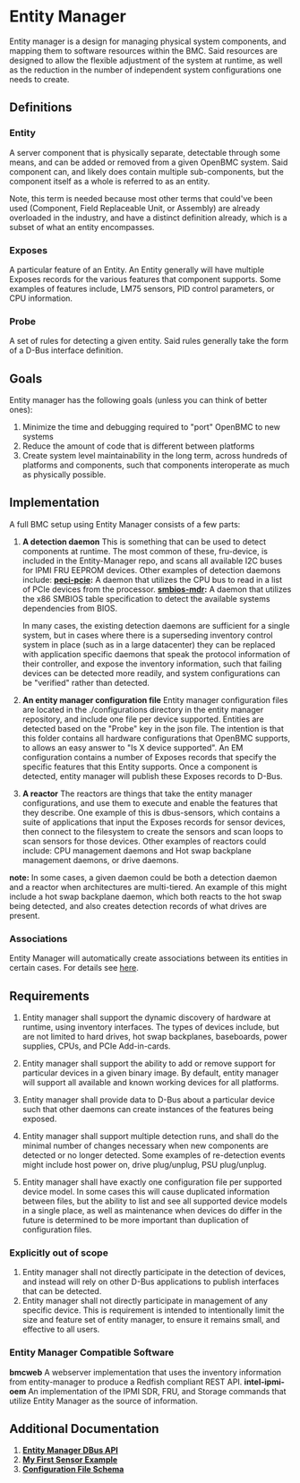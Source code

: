 # Entity Manager

Entity manager is a design for managing physical system components, and mapping
them to software resources within the BMC. Said resources are designed to allow
the flexible adjustment of the system at runtime, as well as the reduction in
the number of independent system configurations one needs to create.

## Definitions

### Entity

A server component that is physically separate, detectable through some means,
and can be added or removed from a given OpenBMC system. Said component can, and
likely does contain multiple sub-components, but the component itself as a whole
is referred to as an entity.

Note, this term is needed because most other terms that could've been used
(Component, Field Replaceable Unit, or Assembly) are already overloaded in the
industry, and have a distinct definition already, which is a subset of what an
entity encompasses.

### Exposes

A particular feature of an Entity. An Entity generally will have multiple
Exposes records for the various features that component supports. Some examples
of features include, LM75 sensors, PID control parameters, or CPU information.

### Probe

A set of rules for detecting a given entity. Said rules generally take the form
of a D-Bus interface definition.

## Goals

Entity manager has the following goals (unless you can think of better ones):

1. Minimize the time and debugging required to "port" OpenBMC to new systems
2. Reduce the amount of code that is different between platforms
3. Create system level maintainability in the long term, across hundreds of
   platforms and components, such that components interoperate as much as
   physically possible.

## Implementation

A full BMC setup using Entity Manager consists of a few parts:

1. **A detection daemon** This is something that can be used to detect
   components at runtime. The most common of these, fru-device, is included in
   the Entity-Manager repo, and scans all available I2C buses for IPMI FRU
   EEPROM devices. Other examples of detection daemons include:
   **[peci-pcie](https://github.com/openbmc/peci-pcie):** A daemon that utilizes
   the CPU bus to read in a list of PCIe devices from the processor.
   **[smbios-mdr](https://github.com/openbmc/smbios-mdr):** A daemon that
   utilizes the x86 SMBIOS table specification to detect the available systems
   dependencies from BIOS.

   In many cases, the existing detection daemons are sufficient for a single
   system, but in cases where there is a superseding inventory control system in
   place (such as in a large datacenter) they can be replaced with application
   specific daemons that speak the protocol information of their controller, and
   expose the inventory information, such that failing devices can be detected
   more readily, and system configurations can be "verified" rather than
   detected.

2. **An entity manager configuration file** Entity manager configuration files
   are located in the ./configurations directory in the entity manager
   repository, and include one file per device supported. Entities are detected
   based on the "Probe" key in the json file. The intention is that this folder
   contains all hardware configurations that OpenBMC supports, to allows an easy
   answer to "Is X device supported". An EM configuration contains a number of
   Exposes records that specify the specific features that this Entity supports.
   Once a component is detected, entity manager will publish these Exposes
   records to D-Bus.

3. **A reactor** The reactors are things that take the entity manager
   configurations, and use them to execute and enable the features that they
   describe. One example of this is dbus-sensors, which contains a suite of
   applications that input the Exposes records for sensor devices, then connect
   to the filesystem to create the sensors and scan loops to scan sensors for
   those devices. Other examples of reactors could include: CPU management
   daemons and Hot swap backplane management daemons, or drive daemons.

**note:** In some cases, a given daemon could be both a detection daemon and a
reactor when architectures are multi-tiered. An example of this might include a
hot swap backplane daemon, which both reacts to the hot swap being detected, and
also creates detection records of what drives are present.

### Associations

Entity Manager will automatically create associations between its entities in
certain cases. For details see [here](docs/associations.md).

## Requirements

1. Entity manager shall support the dynamic discovery of hardware at runtime,
   using inventory interfaces. The types of devices include, but are not limited
   to hard drives, hot swap backplanes, baseboards, power supplies, CPUs, and
   PCIe Add-in-cards.

2. Entity manager shall support the ability to add or remove support for
   particular devices in a given binary image. By default, entity manager will
   support all available and known working devices for all platforms.

3. Entity manager shall provide data to D-Bus about a particular device such
   that other daemons can create instances of the features being exposed.

4. Entity manager shall support multiple detection runs, and shall do the
   minimal number of changes necessary when new components are detected or no
   longer detected. Some examples of re-detection events might include host
   power on, drive plug/unplug, PSU plug/unplug.

5. Entity manager shall have exactly one configuration file per supported device
   model. In some cases this will cause duplicated information between files,
   but the ability to list and see all supported device models in a single
   place, as well as maintenance when devices do differ in the future is
   determined to be more important than duplication of configuration files.

### Explicitly out of scope

1. Entity manager shall not directly participate in the detection of devices,
   and instead will rely on other D-Bus applications to publish interfaces that
   can be detected.
2. Entity manager shall not directly participate in management of any specific
   device. This is requirement is intended to intentionally limit the size and
   feature set of entity manager, to ensure it remains small, and effective to
   all users.

### Entity Manager Compatible Software

**bmcweb** A webserver implementation that uses the inventory information from
entity-manager to produce a Redfish compliant REST API. **intel-ipmi-oem** An
implementation of the IPMI SDR, FRU, and Storage commands that utilize Entity
Manager as the source of information.

## Additional Documentation

1. **[Entity Manager DBus API](https://github.com/openbmc/entity-manager/blob/master/docs/entity_manager_dbus_api.md)**
2. **[My First Sensor Example](https://github.com/openbmc/entity-manager/blob/master/docs/my_first_sensors.md)**
3. **[Configuration File Schema](https://github.com/openbmc/entity-manager/tree/master/schemas)**
